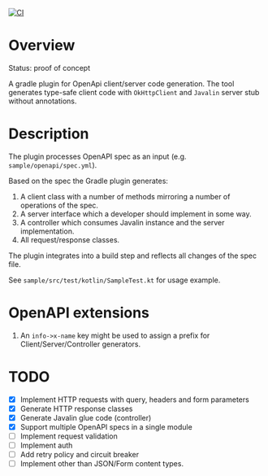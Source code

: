 [![CI](https://github.com/raymank26/openapi-javalin-generator/actions/workflows/ci.yml/badge.svg)](https://github.com/raymank26/openapi-javalin-generator/actions/workflows/ci.yml)

# Overview

Status: proof of concept

A gradle plugin for OpenApi client/server code generation. The tool generates type-safe client code with
`OkHttpClient` and `Javalin` server stub without annotations.

# Description

The plugin processes OpenAPI spec as an input (e.g. `sample/openapi/spec.yml`).

Based on the spec the Gradle plugin generates:

1. A client class with a number of methods mirroring a number of operations of the spec.
2. A server interface which a developer should implement in some way.
3. A controller which consumes Javalin instance and the server implementation.
4. All request/response classes.

The plugin integrates into a build step and reflects all changes of the spec file.

See `sample/src/test/kotlin/SampleTest.kt` for usage example.

# OpenAPI extensions

1. An `info->x-name` key might be used to assign a prefix for Client/Server/Controller generators.


# TODO

- [x] Implement HTTP requests with query, headers and form parameters
- [x] Generate HTTP response classes
- [x] Generate Javalin glue code (controller)
- [x] Support multiple OpenAPI specs in a single module
- [ ] Implement request validation
- [ ] Implement auth
- [ ] Add retry policy and circuit breaker
- [ ] Implement other than JSON/Form content types.
